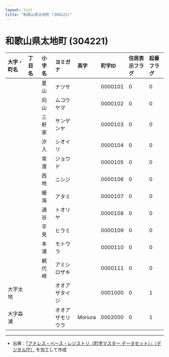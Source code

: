 ```yaml
---
layout: list
title: "和歌山県太地町 (304221)"
---
```


# 和歌山県太地町 (304221)

| 大字・町名 | 丁目名 | 小字名 | ヨミガナ | 英字 | 町字ID | 住居表示フラグ | 起番フラグ |
|:---|:---|:---|:---|:---|:---|:---|:---|
|  |  | 夏山 |   ナツサ |  | 0000101 | 0 | 0 |
|  |  | 向山 |   ムコウヤマ |  | 0000102 | 0 | 0 |
|  |  | 三軒家 |   サンゲンヤ |  | 0000103 | 0 | 0 |
|  |  | 汐入 |   シオイリ |  | 0000104 | 0 | 0 |
|  |  | 常渡 |   ジョウド |  | 0000105 | 0 | 0 |
|  |  | 西地 |   ニシジ |  | 0000106 | 0 | 0 |
|  |  | 暖海 |   アタミ |  | 0000107 | 0 | 0 |
|  |  | 通谷 |   トオリヤ |  | 0000108 | 0 | 0 |
|  |  | 平見 |   ヒラミ |  | 0000109 | 0 | 0 |
|  |  | 本浦 |   モトウラ |  | 0000110 | 0 | 0 |
|  |  | 網代崎 |   アミシロザキ |  | 0000111 | 0 | 0 |
| 大字太地 |  |  | オオアザタイジ   |  | 0001000 | 0 | 1 |
| 大字森浦 |  |  | オオアザモリウラ   | Moriura | 0002000 | 0 | 1 |

---

- 出典：[「アドレス・ベース・レジストリ（町字マスター データセット）』（デジタル庁）](https://www.digital.go.jp/policies/base_registry_address/) を加工して作成